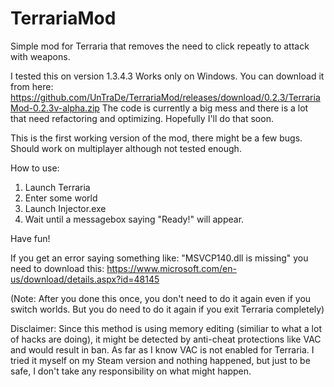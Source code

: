 # TerrariaMod
Simple mod for Terraria that removes the need to click repeatly to attack with weapons.

I tested this on version 1.3.4.3 Works only on Windows.
You can download it from here: https://github.com/UnTraDe/TerrariaMod/releases/download/0.2.3/TerrariaMod-0.2.3v-alpha.zip
The code is currently a big mess and there is a lot that need refactoring and optimizing. Hopefully I'll do that soon.

This is the first working version of the mod, there might be a few bugs. Should work on multiplayer although not tested enough.

How to use:
1. Launch Terraria
2. Enter some world
3. Launch Injector.exe
4. Wait until a messagebox saying "Ready!" will appear.

Have fun!

If you get an error saying something like: "MSVCP140.dll is missing" you need to download this: https://www.microsoft.com/en-us/download/details.aspx?id=48145

(Note: After you done this once, you don't need to do it again even if you switch worlds. But you do need to do it again if you exit Terraria completely)

Disclaimer: Since this method is using memory editing (similiar to what a lot of hacks are doing), it might be detected by anti-cheat protections like VAC and would result in ban. As far as I know VAC is not enabled for Terraria. I tried it myself on my Steam version and nothing happened, but just to be safe, I don't take any responsibility on what might happen.
